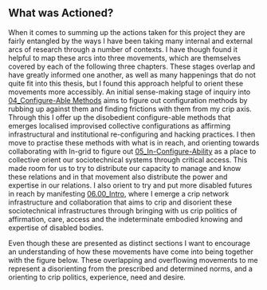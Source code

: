 ## What was Actioned?

When it comes to summing up the actions taken for this project they are fairly entangled by the ways I have been taking many internal and external arcs of research through a number of contexts. I have though found it helpful to map these arcs into three movements, which are themselves covered by each of the following three chapters. These stages overlap and have greatly informed one another, as well as many happenings that do not quite fit into this thesis, but I found this approach helpful to orient these movements more accessibly. An initial sense-making stage of inquiry into [04_Configure-Able Methods](../../04_Configure-able_Methods/04_Configure-Able%20Methods.md) aims to figure out configuration methods by rubbing up against them and finding frictions with them from my crip axis. Through this I offer up the disobedient configure-able methods that emerges localised improvised collective configurations as affirming infrastructural and institutional re-configuring and hacking practices. I then move to practise these methods with what is in reach, and orienting towards collaborating with In-grid to figure out [05_In-Configure-Ability](../../05_In-Configure-Ability/05_In-Configure-Ability.md) as a place to collective orient our sociotechnical systems through critical access. This made room for us to try to distribute our capacity to manage and know these relations and in that movement also distribute the power and expertise in our relations. I also orient to try and put more disabled futures in reach by manifesting [06.00_Intro](../../06_A_Cozier_Configure-Ability/06_entries/06.00_Intro.md), where I emerge a crip network infrastructure and collaboration that aims to crip and disorient these sociotechnical infrastructures through bringing with us crip politics of affirmation, care, access and the indeterminate embodied knowing and expertise of disabled bodies.

Even though these are presented as distinct sections I want to encourage an understanding of how these movements have come into being together with the figure below. These overlapping and overflowing movements to me represent a disorienting from the prescribed and determined norms, and a orienting to crip politics, experience, need and desire.

